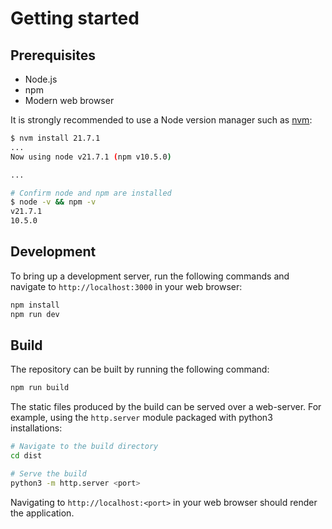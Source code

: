 # Getting started
## Prerequisites

* Node.js
* npm
* Modern web browser

It is strongly recommended to use a Node version manager such as [nvm](https://github.com/nvm-sh/nvm?tab=readme-ov-file):

```bash
$ nvm install 21.7.1
...
Now using node v21.7.1 (npm v10.5.0)

...

# Confirm node and npm are installed
$ node -v && npm -v
v21.7.1
10.5.0
```

## Development

To bring up a development server, run the following commands and navigate to `http://localhost:3000` in your web browser:

```bash
npm install
npm run dev
```

## Build

The repository can be built by running the following command: 

```bash
npm run build
```

The static files produced by the build can be served over a web-server. For example, using the `http.server` module packaged with python3 installations: 

```bash
# Navigate to the build directory
cd dist

# Serve the build
python3 -m http.server <port>
```

Navigating to `http://localhost:<port>` in your web browser should render the application.
